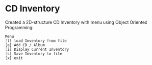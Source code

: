 # CD Inventory

Created a 2D-structure CD Inventory with menu using Object Oriented Programming
```
Menu
[l] load Inventory from file
[a] Add CD / Album
[i] Display Current Inventory
[s] Save Inventory to file
[x] exit
```
